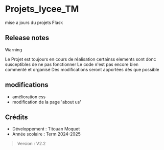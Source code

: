 # Projets_lycee_TM

mise a jours du projets Flask

## Release notes

> [!WARNING]
> Le Projet est toujours en cours de réalisation certainss elements sont donc susceptibles de ne pas fonctionner
> Le code n'est pas encore bien commenté et organisé
> Des modifications seront apportées dès que possible 

## modifications
- amélioration css 
- modification de la page 'about us'

## Crédits
- Développement : Titouan Moquet 
- Année scolaire : Term 2024-2025

> Version : V2.2 

